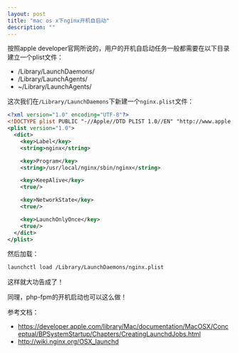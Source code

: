 ```yaml
---
layout: post
title: "mac os x下nginx开机自启动"
description: ""
---
```


按照apple developer官网所说的，用户的开机自启动任务一般都需要在以下目录建立一个plist文件：

* /Library/LaunchDaemons/
* /Library/LaunchAgents/
* ~/Library/LaunchAgents/

这次我们在`/Library/LaunchDaemons`下新建一个`nginx.plist`文件：

```xml
<?xml version="1.0" encoding="UTF-8"?>
<!DOCTYPE plist PUBLIC "-//Apple//DTD PLIST 1.0//EN" "http://www.apple.com/DTDs/PropertyList-1.0.dtd">
<plist version="1.0">
  <dict>
    <key>Label</key>
    <string>nginx</string>

    <key>Program</key>
    <string>/usr/local/nginx/sbin/nginx</string>

    <key>KeepAlive</key>
    <true/>

    <key>NetworkState</key>
    <true/>

    <key>LaunchOnlyOnce</key>
    <true/>
  </dict>
</plist>
```

然后加载：

```bash
launchctl load /Library/LaunchDaemons/nginx.plist
```

这样就大功告成了！

同理，php-fpm的开机启动也可以这么做！

参考文档：

* https://developer.apple.com/library/Mac/documentation/MacOSX/Conceptual/BPSystemStartup/Chapters/CreatingLaunchdJobs.html
* http://wiki.nginx.org/OSX_launchd

